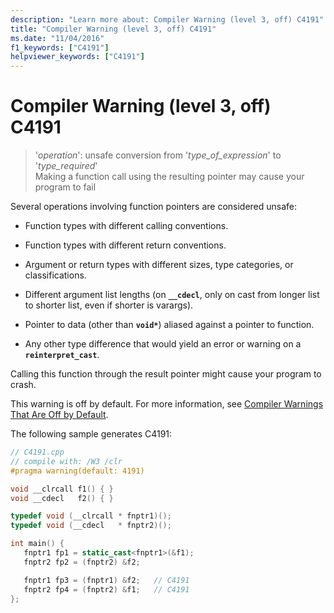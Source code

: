 ```yaml
---
description: "Learn more about: Compiler Warning (level 3, off) C4191"
title: "Compiler Warning (level 3, off) C4191"
ms.date: "11/04/2016"
f1_keywords: ["C4191"]
helpviewer_keywords: ["C4191"]
---
```

# Compiler Warning (level 3, off) C4191

> '*operation*': unsafe conversion from '*type_of_expression*' to '*type_required*'<br/>Making a function call using the resulting pointer may cause your program to fail

Several operations involving function pointers are considered unsafe:

- Function types with different calling conventions.

- Function types with different return conventions.

- Argument or return types with different sizes, type categories, or classifications.

- Different argument list lengths (on **`__cdecl`**, only on cast from longer list to shorter list, even if shorter is varargs).

- Pointer to data (other than **`void*`**) aliased against a pointer to function.

- Any other type difference that would yield an error or warning on a **`reinterpret_cast`**.

Calling this function through the result pointer might cause your program to crash.

This warning is off by default. For more information, see [Compiler Warnings That Are Off by Default](../../preprocessor/compiler-warnings-that-are-off-by-default.md).

The following sample generates C4191:

```cpp
// C4191.cpp
// compile with: /W3 /clr
#pragma warning(default: 4191)

void __clrcall f1() { }
void __cdecl   f2() { }

typedef void (__clrcall * fnptr1)();
typedef void (__cdecl   * fnptr2)();

int main() {
   fnptr1 fp1 = static_cast<fnptr1>(&f1);
   fnptr2 fp2 = (fnptr2) &f2;

   fnptr1 fp3 = (fnptr1) &f2;   // C4191
   fnptr2 fp4 = (fnptr2) &f1;   // C4191
};
```
